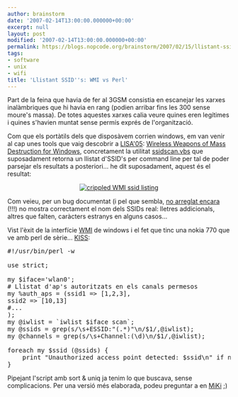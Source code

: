 ```yaml
---
author: brainstorm
date: '2007-02-14T13:00:00.000000+00:00'
excerpt: null
layout: post
modified: '2007-02-14T13:00:00.000000+00:00'
permalink: https://blogs.nopcode.org/brainstorm/2007/02/15/llistant-ssids-wmi-vs-perl/
tags:
- software
- unix
- wifi
title: 'Llistant SSID''s: WMI vs Perl'
---
```


Part de la feina que havia de fer al 3GSM consistia en escanejar les xarxes inalàmbriques que hi havia en rang (podien arribar fins les 300 sense moure's massa). De totes aquestes xarxes calia veure quines eren legítimes i quines s'havien muntat sense permís exprés de l'organització.

Com que els portàtils dels que disposàvem corrien windows, em van venir al cap unes tools que vaig descobrir a [LISA'05][1]: [Wireless Weapons of Mass Destruction for Windows][2], concretament la utilitat [ssidscan.vbs][3] que suposadament retorna un llistat d'SSID's per command line per tal de poder parsejar els resultats a posteriori... he dit suposadament, aquest és el resultat:

<center>
  <a class="imagelink" href="https://blogs.nopcode.org/brainstorm/wp-content/uploads/2007/02/ssidwin.png" title="crippled WMI ssid listing"><img id="image64" src="https://blogs.nopcode.org/brainstorm/wp-content/uploads/2007/02/ssidwin.thumbnail.png" alt="crippled WMI ssid listing" /></a>
</center>

Com veieu, per un bug documentat (i pel que sembla, [no arreglat encara][4] (!!!) no mostra correctament el nom dels SSIDs real: lletres addicionals, altres que falten, caràcters estranys en alguns casos...

<!--more-->

Vist l'èxit de la interfície [WMI][5] de windows i el fet que tinc una nokia 770 que ve amb perl de sèrie... [KISS][6]:

<pre>#!/usr/bin/perl -w

use strict;

my $iface='wlan0';
# Llistat d'ap's autoritzats en els canals permesos
my %auth_aps = (ssid1 => [1,2,3],
ssid2 => [10,13]
#...
);
my @iwlist = `iwlist $iface scan`;
my @ssids = grep(s/\s+ESSID:"(.*)"\n/$1/,@iwlist);
my @channels = grep(s/\s+Channel:(\d)\n/$1/,@iwlist);

foreach my $ssid (@ssids) {
    print "Unauthorized access point detected: $ssid\n" if not defined $auth_aps{$ssid};
}
</pre>

Pipejant l'script amb sort & uniq ja tenim lo que buscava, sense complicacions. Per una versió més elaborada, podeu preguntar a en [MiKi][7] ;)

 [1]: https://blogs.nopcode.org/brainstorm/2005/12/05/san-diego-lanada-1er-dia/
 [2]: https://neg9.org/toorcon/toorcon2004_cd/Schmoo%20Group
 [3]: https://neg9.org/toorcon/toorcon2004_cd/Schmoo%20Group/scripts/SsidScan.vbs
 [4]: https://forums.microsoft.com/MSDN/ShowPost.aspx?PostID=291514&SiteID=1
 [5]: https://www.microsoft.com/whdc/system/pnppwr/wmi/default.mspx
 [6]: https://en.wikipedia.org/wiki/KISS_principle
 [7]: https://mikihq.com/